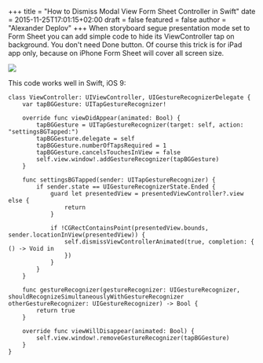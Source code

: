 +++
title = "How to Dismiss Modal View Form Sheet Controller in Swift"
date = 2015-11-25T17:01:15+02:00
draft = false
featured = false
author = "Alexander Deplov"
+++
When storyboard segue presentation mode set to Form Sheet you can add simple code to hide its ViewController tap on background. You don't need Done button. Of course this trick is for iPad app only, because on iPhone Form Sheet will cover all screen size.

![](images/1.jpg)

This code works well in Swift, iOS 9:

```
class ViewController: UIViewController, UIGestureRecognizerDelegate {
    var tapBGGesture: UITapGestureRecognizer!
    
    override func viewDidAppear(animated: Bool) {
        tapBGGesture = UITapGestureRecognizer(target: self, action: "settingsBGTapped:")
        tapBGGesture.delegate = self
        tapBGGesture.numberOfTapsRequired = 1
        tapBGGesture.cancelsTouchesInView = false
        self.view.window!.addGestureRecognizer(tapBGGesture)
    }
    
    func settingsBGTapped(sender: UITapGestureRecognizer) {
        if sender.state == UIGestureRecognizerState.Ended {
            guard let presentedView = presentedViewController?.view else {
                return
            }
            
            if !CGRectContainsPoint(presentedView.bounds, sender.locationInView(presentedView)) {
                self.dismissViewControllerAnimated(true, completion: { () -> Void in
                })
            }
        }
    }
    
    func gestureRecognizer(gestureRecognizer: UIGestureRecognizer, shouldRecognizeSimultaneouslyWithGestureRecognizer otherGestureRecognizer: UIGestureRecognizer) -> Bool {
        return true
    }
    
    override func viewWillDisappear(animated: Bool) {
        self.view.window!.removeGestureRecognizer(tapBGGesture)
    }
}

```
